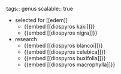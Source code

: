 tags:: genus
scalable:: true

- selected for [[edem]]
	- {{embed [[diospyros kaki]]}}
	- {{embed [[diospyros nigra]]}}
- research
	- {{embed [[diospyros blancoi]]}}
	- {{embed [[diospyros celebica]]}}
	- {{embed [[diospyros buxifolia]]}}
	- {{embed [[diospyros macrophylla]]}}